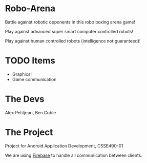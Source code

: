 Robo-Arena
==========

Battle against robotic opponents in this robo boxing arena game!

Play against advanced super smart computer controlled robots!

Play against human controlled robots (intelligence not guaranteed)!

TODO Items
==========

 - Graphics!
 - Game communication


The Devs
========
Alex Petitjean, Ben Coble

The Project
===========

Project for Android Application Development, CSSE490-01

We are using [Firebase](http://firebase.com) to handle all communication between clients.
